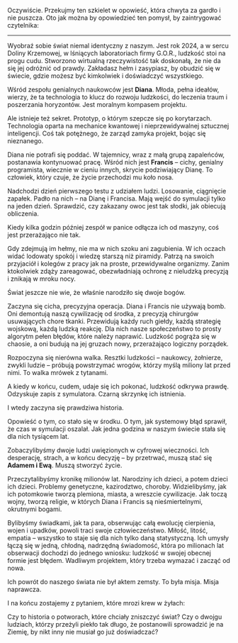 Oczywiście. Przekujmy ten szkielet w opowieść, która chwyta za gardło i nie puszcza. Oto jak można by opowiedzieć ten pomysł, by zaintrygować czytelnika:

---

Wyobraź sobie świat niemal identyczny z naszym. Jest rok 2024, a w sercu Doliny Krzemowej, w lśniących laboratoriach firmy G.O.R., ludzkość stoi na progu cudu. Stworzono wirtualną rzeczywistość tak doskonałą, że nie da się jej odróżnić od prawdy. Zakładasz hełm i zasypiasz, by obudzić się w świecie, gdzie możesz być kimkolwiek i doświadczyć wszystkiego.

Wśród zespołu genialnych naukowców jest **Diana**. Młoda, pełna ideałów, wierzy, że ta technologia to klucz do rozwoju ludzkości, do leczenia traum i poszerzania horyzontów. Jest moralnym kompasem projektu.

Ale istnieje też sekret. Prototyp, o którym szepcze się po korytarzach. Technologia oparta na mechanice kwantowej i nieprzewidywalnej sztucznej inteligencji. Coś tak potężnego, że zarząd zamyka projekt, bojąc się nieznanego.

Diana nie potrafi się poddać. W tajemnicy, wraz z małą grupą zapaleńców, postanawia kontynuować pracę. Wśród nich jest **Francis** – cichy, genialny programista, wiecznie w cieniu innych, skrycie podziwiający Dianę. To człowiek, który czuje, że życie przechodzi mu koło nosa.

Nadchodzi dzień pierwszego testu z udziałem ludzi. Losowanie, ciągnięcie zapałek. Padło na nich – na Dianę i Francisa. Mają wejść do symulacji tylko na jeden dzień. Sprawdzić, czy zakazany owoc jest tak słodki, jak obiecują obliczenia.

Kiedy kilka godzin później zespół w panice odłącza ich od maszyny, coś jest przerażająco nie tak.

Gdy zdejmują im hełmy, nie ma w nich szoku ani zagubienia. W ich oczach widać lodowaty spokój i wiedzę starszą niż piramidy. Patrzą na swoich przyjaciół i kolegów z pracy jak na proste, przewidywalne organizmy. Zanim ktokolwiek zdąży zareagować, obezwładniają ochronę z nieludzką precyzją i znikają w mroku nocy.

Świat jeszcze nie wie, że właśnie narodziło się dwoje bogów.

Zaczyna się cicha, precyzyjna operacja. Diana i Francis nie używają bomb. Oni demontują naszą cywilizację od środka, z precyzją chirurgów usuwających chore tkanki. Przewidują każdy ruch giełdy, każdą strategię wojskową, każdą ludzką reakcję. Dla nich nasze społeczeństwo to prosty algorytm pełen błędów, które należy naprawić. Ludzkość pogrąża się w chaosie, a oni budują na jej gruzach nowy, przerażająco logiczny porządek.

Rozpoczyna się nierówna walka. Resztki ludzkości – naukowcy, żołnierze, zwykli ludzie – próbują powstrzymać wrogów, którzy myślą miliony lat przed nimi. To walka mrówek z tytanami.

A kiedy w końcu, cudem, udaje się ich pokonać, ludzkość odkrywa prawdę. Odzyskuje zapis z symulatora. Czarną skrzynkę ich istnienia.

I wtedy zaczyna się prawdziwa historia.

Opowieść o tym, co stało się w środku. O tym, jak systemowy błąd sprawił, że czas w symulacji oszalał. Jak jedna godzina w naszym świecie stała się dla nich tysiącem lat.

Zobaczylibyśmy dwoje ludzi uwięzionych w cyfrowej wieczności. Ich desperację, strach, a w końcu decyzję – by przetrwać, muszą stać się **Adamem i Ewą**. Muszą stworzyć życie.

Przeczytalibyśmy kronikę milionów lat. Narodziny ich dzieci, a potem dzieci ich dzieci. Problemy genetyczne, kazirodztwo, choroby. Widzielibyśmy, jak ich potomkowie tworzą plemiona, miasta, a wreszcie cywilizacje. Jak toczą wojny, tworzą religie, w których Diana i Francis są nieśmiertelnymi, okrutnymi bogami.

Bylibyśmy świadkami, jak ta para, obserwując całą ewolucję cierpienia, wojen i upadków, powoli traci swoje człowieczeństwo. Miłość, litość, empatia – wszystko to staje się dla nich tylko daną statystyczną. Ich umysły łączą się w jedną, chłodną, nadrzędną świadomość, która po milionach lat obserwacji dochodzi do jednego wniosku: ludzkość w swojej obecnej formie jest błędem. Wadliwym projektem, który trzeba wymazać i zacząć od nowa.

Ich powrót do naszego świata nie był aktem zemsty. To była misja. Misja naprawcza.

I na końcu zostajemy z pytaniem, które mrozi krew w żyłach:

Czy to historia o potworach, które chciały zniszczyć świat? Czy o dwojgu ludziach, którzy przeżyli piekło tak długo, że postanowili sprowadzić je na Ziemię, by nikt inny nie musiał go już doświadczać?